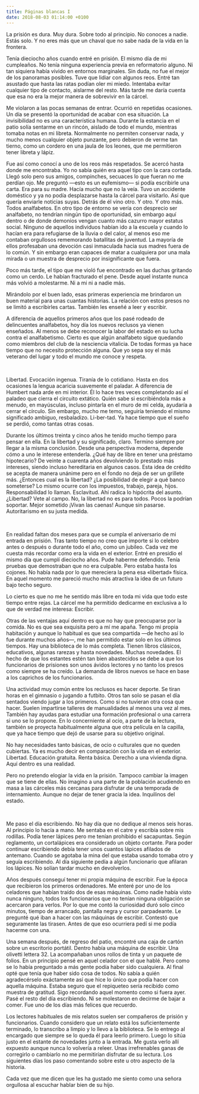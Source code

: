 ```yaml
---
title: Páginas blancas I
date: 2018-08-03 01:14:00 +0100
---
```


La prisión es dura. Muy dura. Sobre todo al principio. No conoces a nadie. Estás solo. Y no eres más que un chaval que no sabe nada de la vida en la frontera.

Tenía dieciocho años cuando entré en prisión. El mismo día de mi cumpleaños. No tenía ninguna experiencia previa en reformatorio alguno. Ni tan siquiera había vivido en entornos marginales. Sin duda, no fue el mejor de los panoramas posibles. Tuve que lidiar con algunos reos. Entré tan asustado que hasta las ratas podían oler mi miedo. Intentaba evitar cualquier tipo de contacto, aislarme del resto. Más tarde me daría cuenta que esa no era la mejor manera de sobrevivir en la cárcel.

Me violaron a las pocas semanas de entrar. Ocurrió en repetidas ocasiones. Un día se presentó la oportunidad de acabar con esa situación. La invisibilidad no es una característica humana. Durante la estancia en el patio solía sentarme en un rincón, aislado de todo el mundo, mientras tomaba notas en mi libreta. Normalmente no permiten conservar nada, y mucho menos cualquier objeto punzante, pero debieron de verme tan tierno, como un cordero en una jaula de los leones, que me permitieron tener libreta y lápiz.

Fue así como conocí a uno de los reos más respetados. Se acercó hasta donde me encontraba. Yo no sabía quién era aquel tipo con la cara cortada. Llegó solo pero sus amigos, compinches, secuaces lo que fueran no me perdían ojo. Me preguntó —esto es un eufemismo— si podía escribirle una carta. Era para su madre. Hacía mucho que no la veía. Tuvo un accidente doméstico y ya no podía desplazarse hasta la cárcel para visitarlo. Así que quería enviarle noticias suyas. Detrás de él vino otro. Y otro. Y otro más. Todos analfabetos. En otro tipo de entorno se vería con desprecio ser analfabeto, no tendrían ningún tipo de oportunidad, sin embargo aquí dentro o de donde demonios vengan cuanto más cazurro mayor estatus social. Ninguno de aquellos individuos habían ido a la escuela y cuando lo hacían era para refugiarse de la lluvia o del calor, al menos eso me contaban orgullosos rememorando batallitas de juventud. La mayoría de ellos profesaban una devoción casi inmaculada hacia sus madres fuera de lo común. Y sin embargo eran capaces de matar a cualquiera por una mala mirada o un muestra de desprecio por insignificante que fuera.

Poco más tarde, el tipo que me violó fue encontrado en las duchas gritando como un cerdo. Le habían fracturado el pene. Desde aquel instante nunca más volvió a molestarme. Ni a mi ni a nadie más.

Mirándolo por el buen lado, esas primeras experiencia me brindaron un buen material para unas cuantas historias. La relación con estos presos no se limitó a escribirles cartas. También les enseñé a leer y escribir.

A diferencia de aquellos primeros años que los pasé rodeado de delincuentes analfabetos, hoy día los nuevos reclusos ya vienen enseñados. Al menos se debe reconocer la labor del estado en su lucha contra el analfabetismo. Cierto es que algún analfabeto sigue quedando como miembros del club de la nesciencia vitalicia. De todas formas ya hace tiempo que no necesito protección alguna. Que yo sepa soy el más veterano del lugar y todo el mundo me conoce y respeta.

<br />

Libertad. Evocación ingenua. Tiranía de lo cotidiano. Hasta en dos ocasiones la lengua acaricia suavemente el paladar. A diferencia de Humbert nada arde en mi interior. Él lo hace tres veces completando así el paladeo que cierra el circuito extático. Quién sabe si escribiéndola más a menudo, en mayúsculas, incluso pintarla en el muro de mi celda, ayudaría a cerrar el círculo. Sin embargo, mucho me temo, seguiría teniendo el mismo significado ambiguo, resbaladizo. Li-ber-tad. Ya hace tiempo que el sueño se perdió, como tantas otras cosas.

Durante los últimos treinta y cinco años he tenido mucho tiempo para pensar en ella. En la libertad y su significado, claro. Termino siempre por llegar a la misma conclusión. Desde una perspectiva moderna, depende cómo a uno le interese entenderla. ¿Qué hay de libre en tener una préstamo hipotecario? De veinte a cuarenta años devolviendo lo prestado más intereses, siendo incluso hereditaria en algunos casos. Esta idea de crédito se acepta de manera unánime pero en el fondo no deja de ser un grillete más. ¿Entonces cual es la libertad? ¿La posibilidad de elegir a qué banco someterse? Lo mismo ocurre con los impuestos,  trabajo, pareja, hijos. Responsabilidad lo llaman. Esclavitud. Ahí radica lo hipócrita del asunto. ¿Libertad? Vete al campo. No, la libertad no es para todos. Pocos la podrían soportar. Mejor sometido ¡Vivan las caenas! Aunque sin pasarse. Autoritarismo en su justa medida.

<br />

En realidad faltan dos meses para que se cumpla el aniversario de mi entrada en prisión. Tras tanto tiempo no creo que importe si lo celebro antes o después o durante todo el año, como un jubileo. Cada vez me cuesta más recordar como era la vida en el exterior. Entré en presidio el mismo día que cumplí dieciocho años. Pude haberme defendido. Tenía pruebas que demostraban que no era culpable. Pero estaba hasta los cojones. No había nada por lo que mereciera la pena esa «libertad» física. En aquel momento me pareció mucho más atractiva la idea de un futuro bajo techo seguro.

Lo cierto es que no me he sentido más libre en toda mi vida que todo este tiempo entre rejas. La cárcel me ha permitido dedicarme en exclusiva a lo que de verdad me interesa: Escribir.

Otras de las ventajas aquí dentro es que no hay que preocuparse por la comida. No es que sea exquisita pero a mí me apaña. Tengo mi propia habitación y aunque lo habitual es que sea compartida —de hecho así lo fue durante muchos años—, me han permitido estar solo en los últimos tiempos. Hay una biblioteca de lo más completa. Tienen libros clásicos, educativos, algunas rarezas y hasta novedades. Muchas novedades. El hecho de que los estantes estén tan bien abastecidos se debe a que los funcionarios de prisiones son unos ávidos lectores y no tanto los presos como siempre se ha creído. La demanda de libros nuevos se hace en base a los caprichos de los funcionarios.

Una actividad muy común entre los reclusos es hacer deporte. Se tiran horas en el gimnasio o jugando a futbito. Otros tan solo se pasan el día sentados viendo jugar a los primeros. Como si no tuvieran otra cosa que hacer. Suelen impartirse talleres de manualidades al menos una vez al mes. También hay ayudas para estudiar una formación profesional o una carrera si uno se lo propone. En lo concerniente al ocio, a parte de la lectura, también se proyecta habitualmente alguna que otra película en la capilla, que ya hace tiempo que dejó de usarse para su objetivo original.

No hay necesidades tanto básicas, de ocio o culturales que no queden cubiertas. Ya es mucho decir en comparación con la vida en el exterior. Libertad. Educación gratuita. Renta básica. Derecho a una vivienda digna. Aquí dentro es una realidad.

Pero no pretendo elogiar la vida en la prisión. Tampoco cambiar la imagen que se tiene de ellas. No imagino a una parte de la población acudiendo en masa a las cárceles más cercanas para disfrutar de una temporada de internamiento. Aunque no dejar de tener gracia la idea. Inquilinos del estado.

<br />

Me paso el día escribiendo. No hay día que no dedique al menos seis horas. Al principio lo hacía a mano. Me sentaba en el catre y escribía sobre mis rodillas. Podía tener lápices pero me tenían prohibido el sacapuntas. Según reglamento, un cortalápices era considerado un objeto cortante. Para poder continuar escribiendo debía tener unos cuantos lápices afilados de antemano. Cuando se agotaba la mina del que estaba usando tomaba otro y seguía escribiendo. Al día siguiente pedía a algún funcionario que afilaran los lápices. No solían tardar mucho en devolverlos.

Años después conseguí tener mi propia máquina de escribir. Fue la época que recibieron los primeros ordenadores. Me enteré por uno de los celadores que habían traído dos de esas máquinas. Como nadie había visto nunca ninguno, todos los funcionarios que no tenían ninguna obligación se acercaron para verlos. Por lo que me contó la curiosidad duró solo cinco minutos, tiempo de arrancado, pantalla negra y cursor parpadeante. Le pregunté qué iban a hacer con las máquinas de escribir. Contestó que seguramente las tirasen. Antes de que eso ocurriera pedí si me podía hacerme con una.

Una semana después, de regreso del patio, encontré una caja de cartón sobre un escritorio portátil. Dentro había una máquina de escribir. Una olivetti lettera 32. La acompañaban unos rollos de tinta y un paquete de folios. En un principio pensé en aquel celador con el que hablé. Pero como se lo había preguntado a más gente podía haber sido cualquiera. Al final opté que tenía que haber sido cosa de todos. No sabía a quién agradecérselo exáctamente  así que hice lo único que podía hacer con aquella máquina. Estaba seguro que el repiqueteo sería recibido como muestra de gratitud. Sigo recordando aquel momento como si fuera ayer. Pasé el resto del día escribiendo. Ni se molestaron en decirme de bajar a comer. Fue uno de los días más felices que recuerdo.

Los lectores habituales de mis relatos suelen ser compañeros de prisión y funcionarios. Cuando considero que un relato está los suficientemente terminado, lo transcribo a limpio y lo llevo a la biblioteca. Se lo entrego al encargado que siempre se lo queda él para leerlo primero. Luego lo sitúa justo en el estante de novedades junto a la entrada. Me gusta verlo allí expuesto aunque nunca lo volvería a releer. Unas irrefrenables ganas de corregirlo o cambiarlo no me permitirían disfrutar de su lectura. Los siguientes días los paso comentando sobre este u otro aspecto de la historia.

Cada vez que me dicen que les ha gustado me siento como una señora orgullosa al escuchar hablar bien de su hijo.
